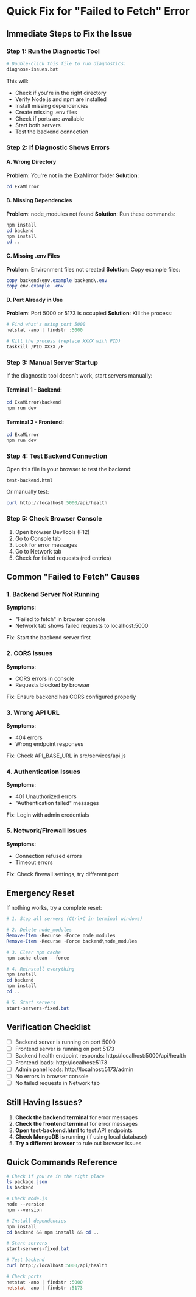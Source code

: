 # Quick Fix for "Failed to Fetch" Error

## Immediate Steps to Fix the Issue

### Step 1: Run the Diagnostic Tool
```bash
# Double-click this file to run diagnostics:
diagnose-issues.bat
```

This will:
- Check if you're in the right directory
- Verify Node.js and npm are installed
- Install missing dependencies
- Create missing .env files
- Check if ports are available
- Start both servers
- Test the backend connection

### Step 2: If Diagnostic Shows Errors

#### A. Wrong Directory
**Problem**: You're not in the ExaMirror folder
**Solution**: 
```powershell
cd ExaMirror
```

#### B. Missing Dependencies
**Problem**: node_modules not found
**Solution**: Run these commands:
```powershell
npm install
cd backend
npm install
cd ..
```

#### C. Missing .env Files
**Problem**: Environment files not created
**Solution**: Copy example files:
```powershell
copy backend\env.example backend\.env
copy env.example .env
```

#### D. Port Already in Use
**Problem**: Port 5000 or 5173 is occupied
**Solution**: Kill the process:
```powershell
# Find what's using port 5000
netstat -ano | findstr :5000

# Kill the process (replace XXXX with PID)
taskkill /PID XXXX /F
```

### Step 3: Manual Server Startup

If the diagnostic tool doesn't work, start servers manually:

#### Terminal 1 - Backend:
```powershell
cd ExaMirror\backend
npm run dev
```

#### Terminal 2 - Frontend:
```powershell
cd ExaMirror
npm run dev
```

### Step 4: Test Backend Connection

Open this file in your browser to test the backend:
```
test-backend.html
```

Or manually test:
```powershell
curl http://localhost:5000/api/health
```

### Step 5: Check Browser Console

1. Open browser DevTools (F12)
2. Go to Console tab
3. Look for error messages
4. Go to Network tab
5. Check for failed requests (red entries)

## Common "Failed to Fetch" Causes

### 1. Backend Server Not Running
**Symptoms**: 
- "Failed to fetch" in browser console
- Network tab shows failed requests to localhost:5000

**Fix**: Start the backend server first

### 2. CORS Issues
**Symptoms**:
- CORS errors in console
- Requests blocked by browser

**Fix**: Ensure backend has CORS configured properly

### 3. Wrong API URL
**Symptoms**:
- 404 errors
- Wrong endpoint responses

**Fix**: Check API_BASE_URL in src/services/api.js

### 4. Authentication Issues
**Symptoms**:
- 401 Unauthorized errors
- "Authentication failed" messages

**Fix**: Login with admin credentials

### 5. Network/Firewall Issues
**Symptoms**:
- Connection refused errors
- Timeout errors

**Fix**: Check firewall settings, try different port

## Emergency Reset

If nothing works, try a complete reset:

```powershell
# 1. Stop all servers (Ctrl+C in terminal windows)

# 2. Delete node_modules
Remove-Item -Recurse -Force node_modules
Remove-Item -Recurse -Force backend\node_modules

# 3. Clear npm cache
npm cache clean --force

# 4. Reinstall everything
npm install
cd backend
npm install
cd ..

# 5. Start servers
start-servers-fixed.bat
```

## Verification Checklist

- [ ] Backend server is running on port 5000
- [ ] Frontend server is running on port 5173
- [ ] Backend health endpoint responds: http://localhost:5000/api/health
- [ ] Frontend loads: http://localhost:5173
- [ ] Admin panel loads: http://localhost:5173/admin
- [ ] No errors in browser console
- [ ] No failed requests in Network tab

## Still Having Issues?

1. **Check the backend terminal** for error messages
2. **Check the frontend terminal** for error messages
3. **Open test-backend.html** to test API endpoints
4. **Check MongoDB** is running (if using local database)
5. **Try a different browser** to rule out browser issues

## Quick Commands Reference

```powershell
# Check if you're in the right place
ls package.json
ls backend

# Check Node.js
node --version
npm --version

# Install dependencies
npm install
cd backend && npm install && cd ..

# Start servers
start-servers-fixed.bat

# Test backend
curl http://localhost:5000/api/health

# Check ports
netstat -ano | findstr :5000
netstat -ano | findstr :5173
``` 